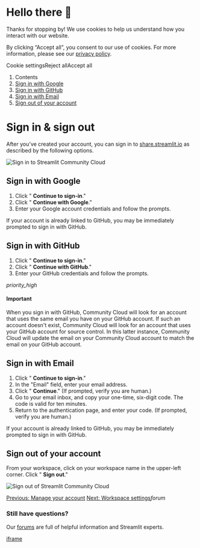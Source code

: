 # Hello there 👋

Thanks for stopping by! We use cookies to help us understand how you interact with our website.

By clicking “Accept all”, you consent to our use of cookies. For more information, please see our [privacy policy](https://docs.streamlit.io/deploy/streamlit-community-cloud/manage-your-account/www.streamlit.io/privacy-policy).

Cookie settingsReject allAccept all

1. Contents
2. [Sign in with Google](https://docs.streamlit.io/deploy/streamlit-community-cloud/manage-your-account/sign-in-sign-out#sign-in-with-google)
3. [Sign in with GitHub](https://docs.streamlit.io/deploy/streamlit-community-cloud/manage-your-account/sign-in-sign-out#sign-in-with-github)
4. [Sign in with Email](https://docs.streamlit.io/deploy/streamlit-community-cloud/manage-your-account/sign-in-sign-out#sign-in-with-email)
5. [Sign out of your account](https://docs.streamlit.io/deploy/streamlit-community-cloud/manage-your-account/sign-in-sign-out#sign-out-of-your-account)

# Sign in & sign out

After you've created your account, you can sign in to [share.streamlit.io](https://share.streamlit.io/) as described by the following options.

![Sign in to Streamlit Community Cloud](https://docs.streamlit.io/images/streamlit-community-cloud/account-sign-in.png)

## Sign in with Google

1. Click " **Continue to sign-in**."
2. Click " **Continue with Google**."
3. Enter your Google account credentials and follow the prompts.

If your account is already linked to GitHub, you may be immediately prompted to sign in with GitHub.

## Sign in with GitHub

1. Click " **Continue to sign-in**."
2. Click " **Continue with GitHub**."
3. Enter your GitHub credentials and follow the prompts.

_priority\_high_

#### Important

When you sign in with GitHub, Community Cloud will look for an account that uses the same email you have on your GitHub account. If such an account doesn't exist, Community Cloud will look for an account that uses your GitHub account for source control. In this latter instance, Community Cloud will update the email on your Community Cloud account to match the email on your GitHub account.

## Sign in with Email

1. Click " **Continue to sign-in**."
2. In the "Email" field, enter your email address.
3. Click " **Continue**." (If prompted, verify you are human.)
4. Go to your email inbox, and copy your one-time, six-digit code. The code is valid for ten minutes.
5. Return to the authentication page, and enter your code. (If prompted, verify you are human.)

If your account is already linked to GitHub, you may be immediately prompted to sign in with GitHub.

## Sign out of your account

From your workspace, click on your workspace name in the upper-left corner. Click " **Sign out**."

![Sign out of Streamlit Community Cloud](https://docs.streamlit.io/images/streamlit-community-cloud/account-sign-out.png)

[Previous: Manage your account](https://docs.streamlit.io/deploy/streamlit-community-cloud/manage-your-account) [Next: Workspace settings](https://docs.streamlit.io/deploy/streamlit-community-cloud/manage-your-account/workspace-settings)_forum_

### Still have questions?

Our [forums](https://discuss.streamlit.io/) are full of helpful information and Streamlit experts.

[iframe](https://www.google.com/recaptcha/enterprise/anchor?ar=1&k=6Lck4YwlAAAAAEIE1hR--varWp0qu9F-8-emQn2v&co=aHR0cHM6Ly9kb2NzLnN0cmVhbWxpdC5pbzo0NDM.&hl=en&v=J79K9xgfxwT6Syzx-UyWdD89&size=invisible&cb=u0ln48avpn64)